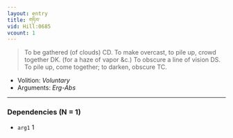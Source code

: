 ```yaml
---
layout: entry
title: གཏིབ་
vid: Hill:0685
vcount: 1
---
```

> To be gathered (of clouds) CD\. To make overcast, to pile up, crowd together DK\. (for a haze of vapor &c\.) To obscure a line of vision DS\. To pile up, come together; to darken, obscure TC\.

* Volition: _Voluntary_
* Arguments: _Erg-Abs_

---

### Dependencies (N = 1)
* `arg1` 1
